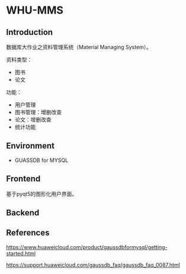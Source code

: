 # WHU-MMS

## Introduction

数据库大作业之资料管理系统（Material Managing System）。

资料类型：

- 图书
- 论文

功能：

- 用户管理
- 图书管理：增删改查
- 论文：增删改查
- 统计功能



## Environment

- GUASSDB for MYSQL





## Frontend

基于pyqt5的图形化用户界面。



## Backend





## References

https://www.huaweicloud.com/product/gaussdbformysql/getting-started.html

https://support.huaweicloud.com/gaussdb_faq/gaussdb_faq_0087.html



